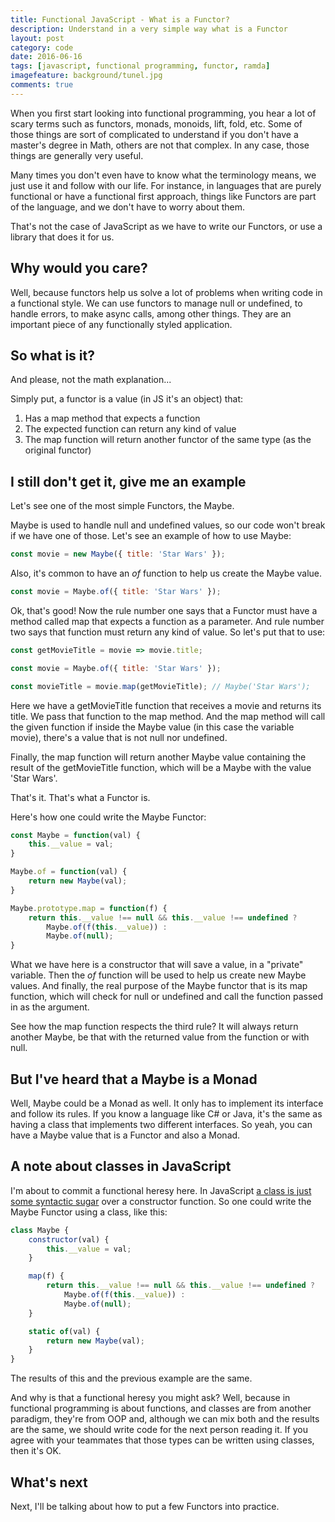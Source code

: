 ```yaml
---
title: Functional JavaScript - What is a Functor?
description: Understand in a very simple way what is a Functor
layout: post
category: code
date: 2016-06-16
tags: [javascript, functional programming, functor, ramda]
imagefeature: background/tunel.jpg
comments: true
---
```

When you first start looking into functional programming, you hear a lot of scary terms such as functors, monads, monoids, lift, fold, etc. Some of those things are sort of complicated to understand if you don't have a master's degree in Math, others are not that complex. In any case, those things are generally very useful.

<!-- more -->

Many times you don't even have to know what the terminology means, we just use it and follow with our life. For instance, in languages that are purely functional or have a functional first approach, things like Functors are part of the language, and we don't have to worry about them.

That's not the case of JavaScript as we have to write our Functors, or use a library that does it for us.

## Why would you care?

Well, because functors help us solve a lot of problems when writing code in a functional style. We can use functors to manage null or undefined, to handle errors, to make async calls, among other things. They are an important piece of any functionally styled application.

## So what is it?

And please, not the math explanation...

Simply put, a functor is a value (in JS it's an object) that:

1. Has a map method that expects a function
2. The expected function can return any kind of value
3. The map function will return another functor of the same type (as the original functor)

<script async src="//pagead2.googlesyndication.com/pagead/js/adsbygoogle.js"></script>
<!-- Responsive content -->
<ins class="adsbygoogle"
     style="display:block"
     data-ad-client="ca-pub-1865353648221711"
     data-ad-slot="8499334570"
     data-ad-format="auto"></ins>
<script>
(adsbygoogle = window.adsbygoogle || []).push({});
</script>

## I still don't get it, give me an example

Let's see one of the most simple Functors, the Maybe.

Maybe is used to handle null and undefined values, so our code won't break if we have one of those. Let's see an example of how to use Maybe:

``` js
const movie = new Maybe({ title: 'Star Wars' });
```

Also, it's common to have an *of* function to help us create the Maybe value.

``` js
const movie = Maybe.of({ title: 'Star Wars' });
```

Ok, that's good! Now the rule number one says that a Functor must have a method called map that expects a function as a parameter. And rule number two says that function must return any kind of value. So let's put that to use:

``` js
const getMovieTitle = movie => movie.title;

const movie = Maybe.of({ title: 'Star Wars' });

const movieTitle = movie.map(getMovieTitle); // Maybe('Star Wars');
```

Here we have a getMovieTitle function that receives a movie and returns its title. We pass that function to the map method. And the map method will call the given function if inside the Maybe value (in this case the variable movie), there's a value that is not null nor undefined.

Finally, the map function will return another Maybe value containing the result of the getMovieTitle function, which will be a Maybe with the value 'Star Wars'.

That's it. That's what a Functor is.

Here's how one could write the Maybe Functor:

``` js
const Maybe = function(val) {
    this.__value = val;
}

Maybe.of = function(val) {
    return new Maybe(val);
}

Maybe.prototype.map = function(f) {
    return this.__value !== null && this.__value !== undefined ? 
    	Maybe.of(f(this.__value)) : 
    	Maybe.of(null);
}
```

What we have here is a constructor that will save a value, in a "private" variable. Then the *of* function will be used to help us create new Maybe values. And finally, the real purpose of the Maybe functor that is its map function, which will check for null or undefined and call the function passed in as the argument.

See how the map function respects the third rule? It will always return another Maybe, be that with the returned value from the function or with null.

## But I've heard that a Maybe is a Monad

Well, Maybe could be a Monad as well. It only has to implement its interface and follow its rules. If you know a language like C# or Java, it's the same as having a class that implements two different interfaces. So yeah, you can have a Maybe value that is a Functor and also a Monad.

## A note about classes in JavaScript

I'm about to commit a functional heresy here. In JavaScript [a class is just some syntactic sugar](https://templecoding.com/blog/2015/09/02/talking-about-es15-classes/) over a constructor function. So one could write the Maybe Functor using a class, like this:

``` js
class Maybe {
    constructor(val) {
        this.__value = val;
    }

    map(f) {
        return this.__value !== null && this.__value !== undefined ? 
        	Maybe.of(f(this.__value)) : 
        	Maybe.of(null);
    }

    static of(val) {
        return new Maybe(val);
    }
}
```

The results of this and the previous example are the same.

And why is that a functional heresy you might ask? Well, because in functional programming is about functions, and classes are from another paradigm, they're from OOP and, although we can mix both and the results are the same, we should write code for the next person reading it. If you agree with your teammates that those types can be written using classes, then it's OK.

## What's next

Next, I'll be talking about how to put a few Functors into practice.